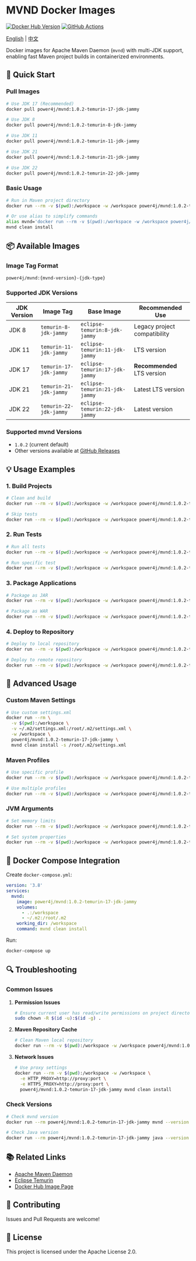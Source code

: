# MVND Docker Images

[![Docker Hub Version](https://img.shields.io/docker/v/power4j/mvnd?label=Docker%20Hub)](https://hub.docker.com/r/power4j/mvnd)
[![GitHub Actions](https://img.shields.io/github/actions/workflow/status/power4j/mvnd-docker/ci.yml?branch=main)](https://github.com/power4j/mvnd-docker/actions)

[English](README.md) | [中文](README.zh-CN.md)

Docker images for Apache Maven Daemon (`mvnd`) with multi-JDK support, enabling fast Maven project builds in containerized environments.

## 🚀 Quick Start

### Pull Images

```bash
# Use JDK 17 (Recommended)
docker pull power4j/mvnd:1.0.2-temurin-17-jdk-jammy

# Use JDK 8
docker pull power4j/mvnd:1.0.2-temurin-8-jdk-jammy

# Use JDK 11
docker pull power4j/mvnd:1.0.2-temurin-11-jdk-jammy

# Use JDK 21
docker pull power4j/mvnd:1.0.2-temurin-21-jdk-jammy

# Use JDK 22
docker pull power4j/mvnd:1.0.2-temurin-22-jdk-jammy
```

### Basic Usage

```bash
# Run in Maven project directory
docker run --rm -v $(pwd):/workspace -w /workspace power4j/mvnd:1.0.2-temurin-17-jdk-jammy mvnd clean install

# Or use alias to simplify commands
alias mvnd='docker run --rm -v $(pwd):/workspace -w /workspace power4j/mvnd:1.0.2-temurin-17-jdk-jammy mvnd'
mvnd clean install
```

## 📦 Available Images

### Image Tag Format

```
power4j/mvnd:{mvnd-version}-{jdk-type}
```

### Supported JDK Versions

| JDK Version | Image Tag | Base Image | Recommended Use |
|-------------|-----------|------------|-----------------|
| JDK 8 | `temurin-8-jdk-jammy` | `eclipse-temurin:8-jdk-jammy` | Legacy project compatibility |
| JDK 11 | `temurin-11-jdk-jammy` | `eclipse-temurin:11-jdk-jammy` | LTS version |
| JDK 17 | `temurin-17-jdk-jammy` | `eclipse-temurin:17-jdk-jammy` | **Recommended** LTS version |
| JDK 21 | `temurin-21-jdk-jammy` | `eclipse-temurin:21-jdk-jammy` | Latest LTS version |
| JDK 22 | `temurin-22-jdk-jammy` | `eclipse-temurin:22-jdk-jammy` | Latest version |

### Supported mvnd Versions

- `1.0.2` (current default)
- Other versions available at [GitHub Releases](https://github.com/apache/maven-mvnd/releases)

## 💡 Usage Examples

### 1. Build Projects

```bash
# Clean and build
docker run --rm -v $(pwd):/workspace -w /workspace power4j/mvnd:1.0.2-temurin-17-jdk-jammy mvnd clean install

# Skip tests
docker run --rm -v $(pwd):/workspace -w /workspace power4j/mvnd:1.0.2-temurin-17-jdk-jammy mvnd clean install -DskipTests
```

### 2. Run Tests

```bash
# Run all tests
docker run --rm -v $(pwd):/workspace -w /workspace power4j/mvnd:1.0.2-temurin-17-jdk-jammy mvnd test

# Run specific test
docker run --rm -v $(pwd):/workspace -w /workspace power4j/mvnd:1.0.2-temurin-17-jdk-jammy mvnd test -Dtest=MyTestClass
```

### 3. Package Applications

```bash
# Package as JAR
docker run --rm -v $(pwd):/workspace -w /workspace power4j/mvnd:1.0.2-temurin-17-jdk-jammy mvnd package

# Package as WAR
docker run --rm -v $(pwd):/workspace -w /workspace power4j/mvnd:1.0.2-temurin-17-jdk-jammy mvnd package -Pwar
```

### 4. Deploy to Repository

```bash
# Deploy to local repository
docker run --rm -v $(pwd):/workspace -w /workspace power4j/mvnd:1.0.2-temurin-17-jdk-jammy mvnd deploy

# Deploy to remote repository
docker run --rm -v $(pwd):/workspace -w /workspace power4j/mvnd:1.0.2-temurin-17-jdk-jammy mvnd deploy -DaltDeploymentRepository=remote-repo::default::https://your-repo.com
```

## 🔧 Advanced Usage

### Custom Maven Settings

```bash
# Use custom settings.xml
docker run --rm \
  -v $(pwd):/workspace \
  -v ~/.m2/settings.xml:/root/.m2/settings.xml \
  -w /workspace \
  power4j/mvnd:1.0.2-temurin-17-jdk-jammy \
  mvnd clean install -s /root/.m2/settings.xml
```

### Maven Profiles

```bash
# Use specific profile
docker run --rm -v $(pwd):/workspace -w /workspace power4j/mvnd:1.0.2-temurin-17-jdk-jammy mvnd clean install -Pproduction

# Use multiple profiles
docker run --rm -v $(pwd):/workspace -w /workspace power4j/mvnd:1.0.2-temurin-17-jdk-jammy mvnd clean install -Pdev,test
```

### JVM Arguments

```bash
# Set memory limits
docker run --rm -v $(pwd):/workspace -w /workspace power4j/mvnd:1.0.2-temurin-17-jdk-jammy mvnd clean install -Dmvnd.jvmargs="-Xmx2g -Xms1g"

# Set system properties
docker run --rm -v $(pwd):/workspace -w /workspace power4j/mvnd:1.0.2-temurin-17-jdk-jammy mvnd clean install -Dspring.profiles.active=prod
```

## 🐳 Docker Compose Integration

Create `docker-compose.yml`:

```yaml
version: '3.8'
services:
  mvnd:
    image: power4j/mvnd:1.0.2-temurin-17-jdk-jammy
    volumes:
      - .:/workspace
      - ~/.m2:/root/.m2
    working_dir: /workspace
    command: mvnd clean install
```

Run:

```bash
docker-compose up
```

## 🔍 Troubleshooting

### Common Issues

1. **Permission Issues**
   ```bash
   # Ensure current user has read/write permissions on project directory
   sudo chown -R $(id -u):$(id -g) .
   ```

2. **Maven Repository Cache**
   ```bash
   # Clean Maven local repository
   docker run --rm -v $(pwd):/workspace -w /workspace power4j/mvnd:1.0.2-temurin-17-jdk-jammy mvnd clean
   ```

3. **Network Issues**
   ```bash
   # Use proxy settings
   docker run --rm -v $(pwd):/workspace -w /workspace \
     -e HTTP_PROXY=http://proxy:port \
     -e HTTPS_PROXY=http://proxy:port \
     power4j/mvnd:1.0.2-temurin-17-jdk-jammy mvnd clean install
   ```

### Check Versions

```bash
# Check mvnd version
docker run --rm power4j/mvnd:1.0.2-temurin-17-jdk-jammy mvnd --version

# Check Java version
docker run --rm power4j/mvnd:1.0.2-temurin-17-jdk-jammy java --version
```

## 📚 Related Links

- [Apache Maven Daemon](https://github.com/apache/maven-mvnd)
- [Eclipse Temurin](https://adoptium.net/)
- [Docker Hub Image Page](https://hub.docker.com/r/power4j/mvnd)

## 🤝 Contributing

Issues and Pull Requests are welcome!

## 📄 License

This project is licensed under the Apache License 2.0. 
